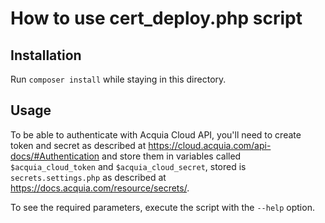 # How to use cert_deploy.php script

## Installation

Run `composer install` while staying in this directory.

## Usage

To be able to authenticate with Acquia Cloud API, you'll need to create token and secret as described at https://cloud.acquia.com/api-docs/#Authentication and store them in variables called `$acquia_cloud_token` and `$acquia_cloud_secret`, stored is `secrets.settings.php` as described at https://docs.acquia.com/resource/secrets/.

To see the required parameters, execute the script with the `--help` option.

